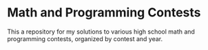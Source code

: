# Math and Programming Contests

This a repository for my solutions to various high school math and programming contests, organized by contest and year.